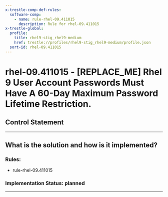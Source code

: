 ```yaml
---
x-trestle-comp-def-rules:
  software-comp:
    - name: rule-rhel-09.411015
      description: Rule for rhel-09.411015
x-trestle-global:
  profile:
    title: rhel9-stig_rhel9-medium
    href: trestle://profiles/rhel9-stig_rhel9-medium/profile.json
  sort-id: rhel-09.411015
---
```


# rhel-09.411015 - \[REPLACE_ME\] Rhel 9 User Account Passwords Must Have A 60-Day Maximum Password Lifetime Restriction.

## Control Statement

______________________________________________________________________

## What is the solution and how is it implemented?

<!-- For implementation status enter one of: implemented, partial, planned, alternative, not-applicable -->

<!-- Note that the list of rules under ### Rules: is read-only and changes will not be captured after assembly to JSON -->

<!-- Add control implementation description here for control: rhel-09.411015 -->

### Rules:

  - rule-rhel-09.411015

### Implementation Status: planned

______________________________________________________________________
